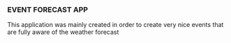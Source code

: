 ### EVENT FORECAST APP
This application was mainly created in order to create very nice events that are fully aware of the weather forecast


